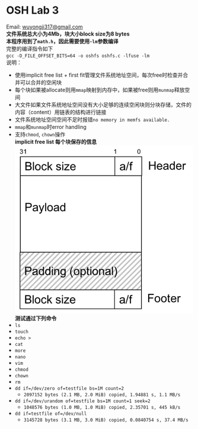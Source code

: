 # OSH Lab 3   
Email: <wuyongji317@gmail.com>   
**文件系统总大小为4Mb，块大小block size为8 bytes**   
**本程序用到了`math.h`，因此需要使用`-lm`参数编译**   
完整的编译指令如下   
`gcc -D_FILE_OFFSET_BITS=64 -o oshfs oshfs.c -lfuse -lm`   
说明：
- 使用implicit free list + first fit管理文件系统地址空间，每次free时检查并合并可以合并的空闲块
- 每个块如果被allocate则用`mmap`映射到内存中，如果被free则用`munmap`释放空间
- 大文件如果文件系统地址空间没有大小足够的连续空闲块则分块存储，文件的内容（content）用链表的结构进行链接
- 文件系统地址空间空间不足时报错`no memory in memfs available.`
- `mmap`和`munmap`时error handling
- 支持`chmod`, `chown`操作   
**implicit free list 每个块保存的信息**   
![linkedblock](linkedblock.png)   
**测试通过下列命令**
- `ls`
- `touch`
- `echo >`
- `cat`
- `more`
- `nano`
- `vim`
- `chmod`
- `chown`
- `rm`
- `dd if=/dev/zero of=testfile bs=1M count=2`
    - `2097152 bytes (2.1 MB, 2.0 MiB) copied, 1.94881 s, 1.1 MB/s`
- `dd if=/dev/urandom of=testfile bs=1M count=1 seek=2`
    - `1048576 bytes (1.0 MB, 1.0 MiB) copied, 2.35701 s, 445 kB/s`
- `dd if=testfile of=/dev/null`
    - `3145728 bytes (3.1 MB, 3.0 MiB) copied, 0.0840754 s, 37.4 MB/s`
